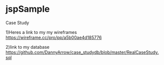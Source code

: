# jspSample
Case Study

1)Heres a link to my my wireframes 
https://wireframe.cc/pro/pp/a5b00ae4d185776

2)link to my database
https://github.com/DannyArrow/case_studydb/blob/master/RealCaseStudy.sql
